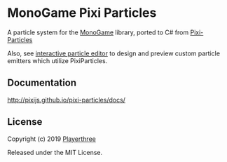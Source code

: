# MonoGame Pixi Particles

A particle system for the [MonoGame](https://github.com/MonoGame/MonoGame) library, ported to C# from [Pixi-Particles](https://github.com/pixijs/pixi-particles)

Also, see [interactive particle editor](http://pixijs.github.io/pixi-particles-editor/) to design and preview custom particle emitters which utilize PixiParticles.

## Documentation

http://pixijs.github.io/pixi-particles/docs/

## License

Copyright (c) 2019 [Playerthree](http://github.com/playerthree-ltd)

Released under the MIT License.
